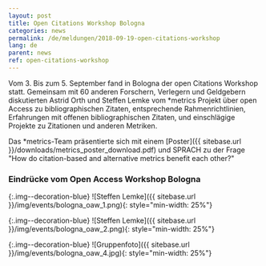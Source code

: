 ```yaml
---
layout: post
title: Open Citations Workshop Bologna 
categories: news
permalink: /de/meldungen/2018-09-19-open-citations-workshop
lang: de
parent: news
ref: open-citations-workshop
---
```

<!-- Start editing content here-->
Vom 3. Bis zum 5. September fand in Bologna der open Citations Workshop statt. Gemeinsam mit 60 anderen Forschern, Verlegern und Geldgebern diskutierten Astrid Orth und Steffen Lemke vom \*metrics Projekt über open Access zu bibliographischen Zitaten, entsprechende Rahmenrichtlinien, Erfahrungen mit offenen bibliographischen Zitaten, und einschlägige Projekte zu Zitationen und anderen Metriken.

Das \*metrics-Team präsentierte sich mit einem [Poster]({{ sitebase.url }}/downloads/metrics_poster_download.pdf) und SPRACH zu der Frage "How do citation-based and alternative metrics benefit each other?"


### Eindrücke vom Open Access Workshop Bologna

{:.img--decoration-blue}
![Steffen Lemke]({{ sitebase.url }}/img/events/bologna_oaw_1.png){: style="min-width: 25%"}

{:.img--decoration-blue}
![Steffen Lemke]({{ sitebase.url }}/img/events/bologna_oaw_2.png){: style="min-width: 25%"}

{:.img--decoration-blue}
![Gruppenfoto]({{ sitebase.url }}/img/events/bologna_oaw_4.jpg){: style="min-width: 25%"}

